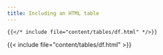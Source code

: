 ```yaml
---
title: Including an HTML table
---
```


```
{{</* include file="content/tables/df.html" */>}}
```

{{< include file="content/tables/df.html" >}}
